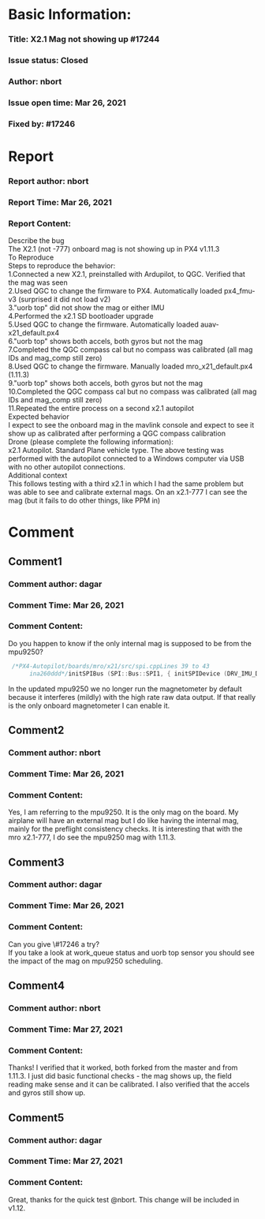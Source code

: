 # Basic Information:
### Title:  X2.1 Mag not showing up #17244 
### Issue status: Closed
### Author: nbort
### Issue open time: Mar 26, 2021
### Fixed by: #17246
# Report
### Report author: nbort
### Report Time: Mar 26, 2021
### Report Content:   
Describe the bug    
The X2.1 (not -777) onboard mag is not showing up in PX4 v1.11.3  
To Reproduce    
Steps to reproduce the behavior:  
1.Connected a new X2.1, preinstalled with Ardupilot, to QGC. Verified that the mag was seen  
2.Used QGC to change the firmware to PX4. Automatically loaded px4_fmu-v3 (surprised it did not load v2)  
3."uorb top" did not show the mag or either IMU  
4.Performed the x2.1 SD bootloader upgrade  
5.Used QGC to change the firmware. Automatically loaded auav-x21_default.px4  
6."uorb top" shows both accels, both gyros but not the mag  
7.Completed the QGC compass cal but no compass was calibrated (all mag IDs and mag_comp still zero)  
8.Used QGC to change the firmware. Manually loaded mro_x21_default.px4 (1.11.3)  
9."uorb top" shows both accels, both gyros but not the mag  
10.Completed the QGC compass cal but no compass was calibrated (all mag IDs and mag_comp still zero)  
11.Repeated the entire process on a second x2.1 autopilot  
Expected behavior    
I expect to see the onboard mag in the mavlink console and expect to see it show up as calibrated after performing a QGC compass calibration  
Drone (please complete the following information):    
x2.1 Autopilot. Standard Plane vehicle type. The above testing was performed with the autopilot connected to a Windows computer via USB with no other autopilot connections.  
Additional context    
This follows testing with a third x2.1 in which I had the same problem but was able to see and calibrate external mags. On an x2.1-777 I can see the mag (but it fails to do other things, like PPM in)  

# Comment
## Comment1
### Comment author: dagar
### Comment Time: Mar 26, 2021
### Comment Content:   
Do you happen to know if the only internal mag is supposed to be from the mpu9250?  
```cpp   
 /*PX4-Autopilot/boards/mro/x21/src/spi.cppLines 39 to 43  
      ina260ddd*/initSPIBus (SPI::Bus::SPI1, { initSPIDevice (DRV_IMU_DEVTYPE_ICM20602, SPI::CS{GPIO::PortC, GPIO::Pin15}, SPI::DRDY{GPIO::PortC, GPIO::Pin14}), initSPIDevice (DRV_IMU_DEVTYPE_ICM20608G, SPI::CS{GPIO::PortC, GPIO::Pin15}, SPI::DRDY{GPIO::PortC, GPIO::Pin14}), initSPIDevice (DRV_BARO_DEVTYPE_MS5611, SPI::CS{GPIO::PortD, GPIO::Pin7}), initSPIDevice (DRV_IMU_DEVTYPE_MPU9250, SPI::CS{GPIO::PortC, GPIO::Pin2}, SPI::DRDY{GPIO::PortD, GPIO::Pin15}),  
```  
In the updated mpu9250 we no longer run the magnetometer by default because it interferes (mildly) with the high rate raw data output. If that really is the only onboard magnetometer I can enable it.  

## Comment2
### Comment author: nbort
### Comment Time: Mar 26, 2021
### Comment Content:   
Yes, I am referring to the mpu9250. It is the only mag on the board. My airplane will have an external mag but I do like having the internal mag, mainly for the preflight consistency checks. It is interesting that with the mro x2.1-777, I do see the mpu9250 mag with 1.11.3.  

## Comment3
### Comment author: dagar
### Comment Time: Mar 26, 2021
### Comment Content:   
Can you give \\\#17246 a try?  
If you take a look at work_queue status and uorb top sensor you should see the impact of the mag on mpu9250 scheduling.  

## Comment4
### Comment author: nbort
### Comment Time: Mar 27, 2021
### Comment Content:   
Thanks! I verified that it worked, both forked from the master and from 1.11.3. I just did basic functional checks - the mag shows up, the field reading make sense and it can be calibrated. I also verified that the accels and gyros still show up.  

## Comment5
### Comment author: dagar
### Comment Time: Mar 27, 2021
### Comment Content:   
Great, thanks for the quick test @nbort. This change will be included in v1.12.  
